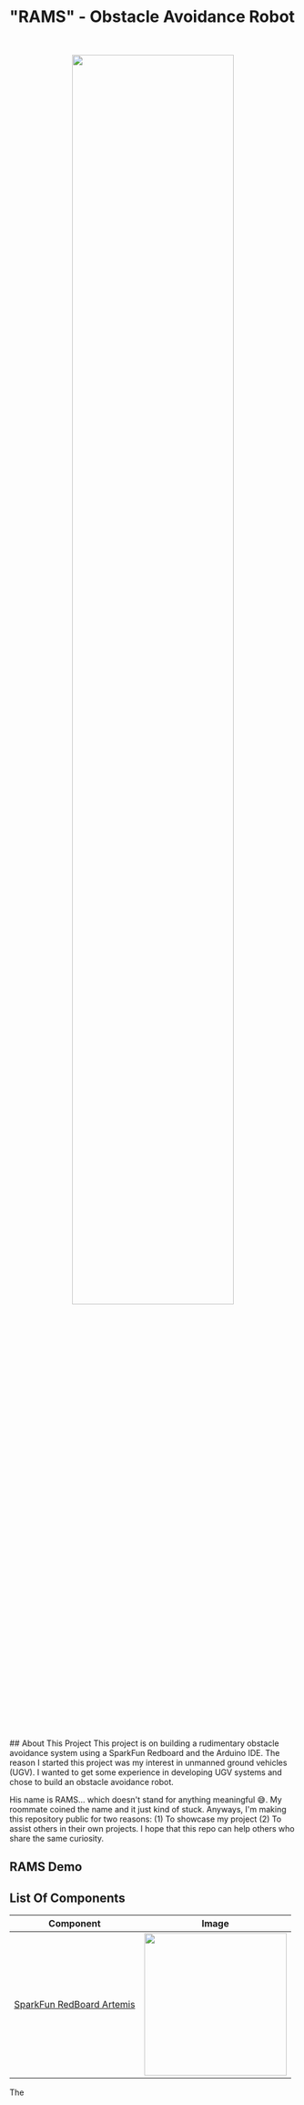 # "RAMS" - Obstacle Avoidance Robot
<br />
<p align="center">
<img src="https://user-images.githubusercontent.com/82693292/152702500-210ea833-a2d9-4a7c-b7a3-52329b781607.jpg" width=75%>
</p>
<br />
## About This Project
This project is on building a rudimentary obstacle avoidance system using a SparkFun Redboard and the Arduino IDE. The reason I started this project was my interest in unmanned ground vehicles (UGV). I wanted to get some experience in developing UGV systems and chose to build an obstacle avoidance robot. 

His name is RAMS... which doesn't stand for anything meaningful :sweat_smile:. My roommate coined the name and it just kind of stuck. Anyways, I'm making this repository public for two reasons: (1) To showcase my project (2) To assist others in their own projects. I hope that this repo can help others who share the same curiosity.

## RAMS Demo



## List Of Components 

| Component     | Image           |
| ------------- |:-------------:|
| [SparkFun RedBoard Artemis](https://www.sparkfun.com/products/15444) |<img src="/Users/fahadm./Desktop/GitHubRepo(s)/SparkfunBoard.jpg" width="250"/>| 



The 
 
